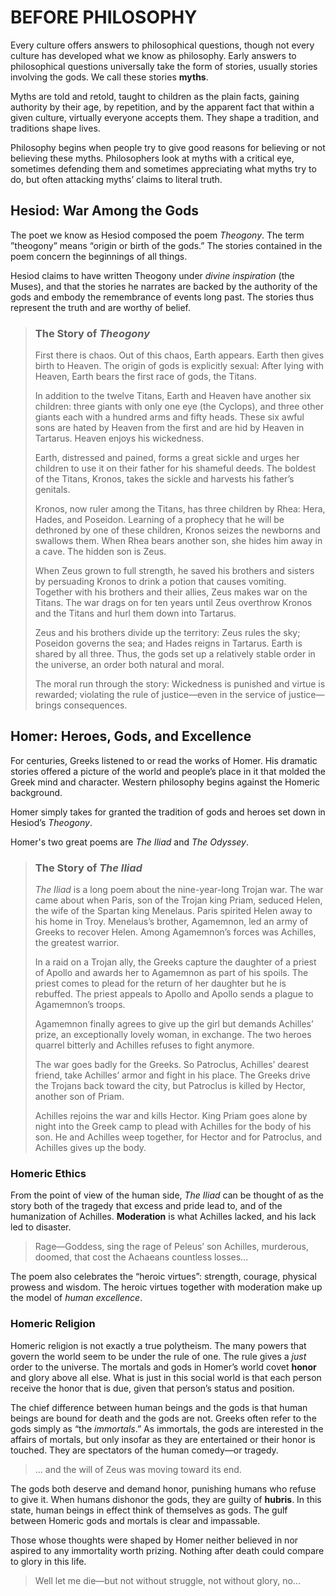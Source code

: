 # BEFORE PHILOSOPHY

Every culture offers answers to philosophical questions, though not every culture has developed what we know as philosophy. Early answers to philosophical questions universally take the form of stories, usually stories involving the gods. We call these stories **myths**.

Myths are told and retold, taught to children as the plain facts, gaining authority by their age, by repetition, and by the apparent fact that within a given culture, virtually everyone accepts them. They shape a tradition, and traditions shape lives.

Philosophy begins when people try to give good reasons for believing or not believing these myths. Philosophers look at myths with a critical eye, sometimes defending them and sometimes appreciating what myths try to do, but often attacking myths’ claims to literal truth.

## Hesiod: War Among the Gods

The poet we know as Hesiod composed the poem *Theogony*. The term ”theogony” means “origin or birth of the gods.” The stories contained in the poem concern the beginnings of all things.

Hesiod claims to have written Theogony under *divine inspiration* (the Muses), and that the stories he narrates are backed by the authority of the gods and embody the remembrance of events long past. The stories thus represent the truth and are worthy of belief.

> ### The Story of *Theogony*
>
> First there is chaos. Out of this chaos, Earth appears. Earth then gives birth to Heaven. The origin of gods is explicitly sexual: After lying with Heaven, Earth bears the first race of gods, the Titans.
>
> In addition to the twelve Titans, Earth and Heaven have another six children: three giants with only one eye (the Cyclops), and three other giants each with a hundred arms and fifty heads. These six awful sons are hated by Heaven from the first and are hid by Heaven in Tartarus. Heaven enjoys his wickedness.
>
> Earth, distressed and pained, forms a great sickle and urges her children to use it on their father for his shameful deeds. The boldest of the Titans, Kronos, takes the sickle and harvests his father’s genitals.
>
> Kronos, now ruler among the Titans, has three children by Rhea: Hera, Hades, and Poseidon. Learning of a prophecy that he will be dethroned by one of these children, Kronos seizes the newborns and swallows them. When Rhea bears another son, she hides him away in a cave. The hidden son is Zeus.
>
> When Zeus grown to full strength, he saved his brothers and sisters by persuading Kronos to drink a potion that causes vomiting. Together with his brothers and their allies, Zeus makes war on the Titans. The war drags on for ten years until Zeus overthrow Kronos and the Titans and hurl them down into Tartarus.
>
> Zeus and his brothers divide up the territory: Zeus rules the sky; Poseidon governs the sea; and Hades reigns in Tartarus. Earth is shared by all three. Thus, the gods set up a relatively stable order in the universe, an order both natural and moral.
>
> The moral run through the story: Wickedness is punished and virtue is rewarded; violating the rule of justice—even in the service of justice—brings consequences.

## Homer: Heroes, Gods, and Excellence

For centuries, Greeks listened to or read the works of Homer. His dramatic stories offered a picture of the world and people’s place in it that molded the Greek mind and character. Western philosophy begins against the Homeric background.

Homer simply takes for granted the tradition of gods and heroes set down in Hesiod’s *Theogony*.

Homer's two great poems are *The Iliad* and *The Odyssey*.

> ### The Story of *The Iliad*
>
> *The Iliad* is a long poem about the nine-year-long Trojan war. The war came about when Paris, son of the Trojan king Priam, seduced Helen, the wife of the Spartan king Menelaus. Paris spirited Helen away to his home in Troy. Menelaus’s brother, Agamemnon, led an army of Greeks to recover Helen. Among Agamemnon’s forces was Achilles, the greatest warrior.
>
> In a raid on a Trojan ally, the Greeks capture the daughter of a priest of Apollo and awards her to Agamemnon as part of his spoils. The priest comes to plead for the return of her daughter but he is rebuffed. The priest appeals to Apollo and Apollo sends a plague to Agamemnon’s troops.
>
> Agamemnon finally agrees to give up the girl but demands Achilles’ prize, an exceptionally lovely woman, in exchange. The two heroes quarrel bitterly and Achilles refuses to fight anymore.
>
> The war goes badly for the Greeks. So Patroclus, Achilles’ dearest friend, take Achilles’ armor and fight in his place. The Greeks drive the Trojans back toward the city, but Patroclus is killed by Hector, another son of Priam.
>
> Achilles rejoins the war and kills Hector. King Priam goes alone by night into the Greek camp to plead with Achilles for the body of his son. He and Achilles weep together, for Hector and for Patroclus, and Achilles gives up the body.

### Homeric Ethics

From the point of view of the human side, *The Iliad* can be thought of as the story both of the tragedy that excess and pride lead to, and of the humanization of Achilles. **Moderation** is what Achilles lacked, and his lack led to disaster.
> Rage—Goddess, sing the rage of Peleus’ son Achilles, murderous, doomed, that cost the Achaeans countless losses...

The poem also celebrates the “heroic virtues”: strength, courage, physical prowess and wisdom. The heroic virtues together with moderation make up the model of *human excellence*.

### Homeric Religion

Homeric religion is not exactly a true polytheism. The many powers that govern the world seem to be under the rule of one. The rule gives a *just* order to the universe. The mortals and gods in Homer’s world covet **honor** and glory above all else. What is just in this social world is that each person receive the honor that is due, given that person’s status and position.

The chief difference between human beings and the gods is that human beings are bound for death and the gods are not. Greeks often refer to the gods simply as “the *immortals*.” As immortals, the gods are interested in the affairs of mortals, but only insofar as they are entertained or their honor is touched. They are spectators of the human comedy—or tragedy.
> ... and the will of Zeus was moving toward its end.

The gods both deserve and demand honor, punishing humans who refuse to give it. When humans dishonor the gods, they are guilty of **hubris**. In this state, human beings in effect think of themselves as gods. The gulf between Homeric gods and mortals is clear and impassable.

Those whose thoughts were shaped by Homer neither believed in nor aspired to any immortality worth prizing. Nothing after death could compare to glory in this life.
> Well let me die—but not without struggle, not without glory, no...
